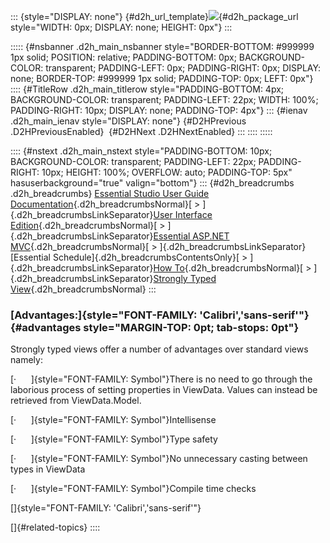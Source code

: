 ::: {style="DISPLAY: none"}
[](ms-xhelp:///?Id=d2h_url_template){#d2h_url_template}![](!package_url!){#d2h_package_url style="WIDTH: 0px; DISPLAY: none; HEIGHT: 0px"}
:::

::::: {#nsbanner .d2h_main_nsbanner style="BORDER-BOTTOM: #999999 1px solid; POSITION: relative; PADDING-BOTTOM: 0px; BACKGROUND-COLOR: transparent; PADDING-LEFT: 0px; PADDING-RIGHT: 0px; DISPLAY: none; BORDER-TOP: #999999 1px solid; PADDING-TOP: 0px; LEFT: 0px"}
:::: {#TitleRow .d2h_main_titlerow style="PADDING-BOTTOM: 4px; BACKGROUND-COLOR: transparent; PADDING-LEFT: 22px; WIDTH: 100%; PADDING-RIGHT: 10px; DISPLAY: none; PADDING-TOP: 4px"}
::: {#ienav .d2h_main_ienav style="DISPLAY: none"}
[](ms-xhelp:///?Id=41e0aac3-3b96-4c7d-a2ee-fa1f7903642d){#D2HPrevious .D2HPreviousEnabled}  [](ms-xhelp:///?Id=fb7e0f8a-a170-4dc5-afa0-511b55fbf214){#D2HNext .D2HNextEnabled}
:::
::::
:::::

:::: {#nstext .d2h_main_nstext style="PADDING-BOTTOM: 10px; BACKGROUND-COLOR: transparent; PADDING-LEFT: 22px; PADDING-RIGHT: 10px; HEIGHT: 100%; OVERFLOW: auto; PADDING-TOP: 5px" hasuserbackground="true" valign="bottom"}
::: {#d2h_breadcrumbs .d2h_breadcrumbs}
[Essential Studio User Guide Documentation](ms-xhelp:///?Id=12457748-09e3-4d74-a240-8e049cedf030){.d2h_breadcrumbsNormal}[ \> ]{.d2h_breadcrumbsLinkSeparator}[User Interface Edition](ms-xhelp:///?Id=c29296b7-531c-413b-a0ec-488ca1f7f669){.d2h_breadcrumbsNormal}[ \> ]{.d2h_breadcrumbsLinkSeparator}[Essential ASP.NET MVC](ms-xhelp:///?Id=4b14e7d1-65c4-4f67-b1aa-2c37709905a5){.d2h_breadcrumbsNormal}[ \> ]{.d2h_breadcrumbsLinkSeparator}[Essential Schedule]{.d2h_breadcrumbsContentsOnly}[ \> ]{.d2h_breadcrumbsLinkSeparator}[How To](ms-xhelp:///?Id=84ce0346-a231-4679-a834-37b06c85ce69){.d2h_breadcrumbsNormal}[ \> ]{.d2h_breadcrumbsLinkSeparator}[Strongly Typed View](ms-xhelp:///?Id=41e0aac3-3b96-4c7d-a2ee-fa1f7903642d){.d2h_breadcrumbsNormal}
:::

### [Advantages:]{style="FONT-FAMILY: 'Calibri','sans-serif'"} {#advantages style="MARGIN-TOP: 0pt; tab-stops: 0pt"}

Strongly typed views offer a number of advantages over standard views namely:

[·      ]{style="FONT-FAMILY: Symbol"}There is no need to go through the laborious process of setting properties in ViewData. Values can instead be retrieved from ViewData.Model.

[·      ]{style="FONT-FAMILY: Symbol"}Intellisense

[·      ]{style="FONT-FAMILY: Symbol"}Type safety

[·      ]{style="FONT-FAMILY: Symbol"}No unnecessary casting between types in ViewData

[·      ]{style="FONT-FAMILY: Symbol"}Compile time checks

[]{style="FONT-FAMILY: 'Calibri','sans-serif'"} 

[]{#related-topics}
::::
